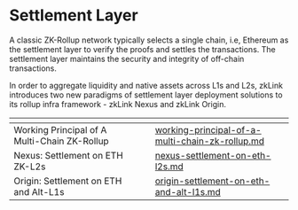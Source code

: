 # Settlement Layer

A classic ZK-Rollup network typically selects a single chain, i.e, Ethereum as the settlement layer to verify the proofs and settles the transactions. The settlement layer maintains the security and integrity of off-chain transactions.

In order to aggregate liquidity and native assets across L1s and L2s, zkLink introduces two new paradigms of settlement layer deployment solutions to its rollup infra framework - zkLink Nexus and zkLink Origin.

<table data-view="cards"><thead><tr><th></th><th data-hidden></th><th data-hidden></th><th data-hidden data-card-target data-type="content-ref"></th></tr></thead><tbody><tr><td>Working Principal of A Multi-Chain ZK-Rollup</td><td></td><td></td><td><a href="working-principal-of-a-multi-chain-zk-rollup.md">working-principal-of-a-multi-chain-zk-rollup.md</a></td></tr><tr><td>Nexus: Settlement on ETH ZK-L2s</td><td></td><td></td><td><a href="nexus-settlement-on-eth-l2s.md">nexus-settlement-on-eth-l2s.md</a></td></tr><tr><td>Origin: Settlement on ETH and Alt-L1s</td><td></td><td></td><td><a href="origin-settlement-on-eth-and-alt-l1s.md">origin-settlement-on-eth-and-alt-l1s.md</a></td></tr></tbody></table>
